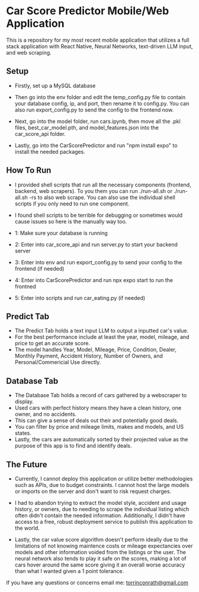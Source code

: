 ﻿# Car Score Predictor Mobile/Web Application

This is a repository for my most recent mobile application that utilizes a full stack application with React Native, Neural Networks, text-driven LLM input, and web scraping.

## Setup

- Firstly, set up a MySQL database

- Then go into the env folder and edit the temp_config.py file to contain your database config, ip, and port, then rename it to config.py. You can also run export_config.py to send the config to the frontend now.

- Next, go into the model folder, run cars.ipynb, then move all the .pkl files, best_car_model.pth, and model_features.json into the car_score_api folder.

- Lastly, go into the CarScorePredictor and run "npm install expo" to install the needed packages.

## How To Run

- I provided shell scripts that run all the necessary components (frontend, backend, web scrapers). To you them you can run ./run-all.sh or ./run-all.sh -rs to also web scrape. You can also use the individual shell scripts if you only need to run one component.

- I found shell scripts to be terrible for debugging or sometimes would cause issues so here is the manually way too. 

- 1: Make sure your database is running
- 2: Enter into car_score_api and run server.py to start your backend server
- 3: Enter into env and run export_config.py to send your config to the frontend (if needed)
- 4: Enter into CarScorePredictor and run npx expo start to run the frontned
- 5: Enter into scripts and run car_eating.py (if needed)

## Predict Tab

 - The Predict Tab holds a text input LLM to output a inputted car's value.
 - For the best performance include at least the year, model, mileage, and price to get an accurate score. 
 - The model handles Year, Model, Mileage, Price, Condition, Dealer, Monthly Payment, Accident History, Number of Owners, and Personal/Commericial Use directly.        

## Database Tab
- The Database Tab holds a record of cars gathered by a webscraper to display.
- Used cars with perfect history means they have a clean history, one owner, and no accidents.
- This can give a sense of deals out their and potentially good deals.
- You can filter by price and mileage limits, makes and models, and US states.
- Lastly, the cars are automatically sorted by their projected value as the purpose of this app is to find and identify deals.

## The Future
- Currently, I cannot deploy this application or utilize better methodologies such as APIs, due to budget constraints. I cannot host the large models or imports on the server and don't want to risk request charges.

- I had to abandon trying to extract the model style, accident and usage history, or owners, due to needing to scrape the individual listing which often didn't contain the needed information. Additionally, I didn't have access to a free, robust deployment service to publish this application to the world.  

- Lastly, the car value score algorithm doesn't perform ideally due to the limitations of not knowing maintence costs or mileage expectancies over models and other information voided from the listings or the user. The neural network also tends to play it safe on the scores, making a lot of cars hover around the same score giving it an overall worse accuracy than what I wanted given a 1 point tolerance. 

If you have any questions or concerns email me: torrinconrath@gmail.com
